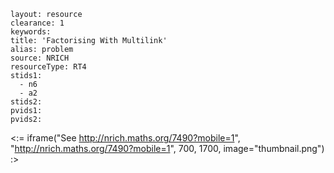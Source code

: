 ````
layout: resource
clearance: 1
keywords:
title: 'Factorising With Multilink'
alias: problem
source: NRICH
resourceType: RT4
stids1: 
  - n6
  - a2
stids2:
pvids1:
pvids2:

````

<:= iframe("See http://nrich.maths.org/7490?mobile=1", "http://nrich.maths.org/7490?mobile=1", 700, 1700, image="thumbnail.png") :>

